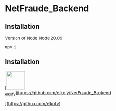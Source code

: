 # NetFraude_Backend

## Installation

Version of Node
Node 20.09

```
npm i
```

## Installation

[<img src="https://github.com/elkofy.png" width="60px;"/><br /><sub><a href="https://github.com/elkofy">elkofy</a></sub>](https://github.com/elkofy/NetFraude_Backend

[](https://github.com/elkofy.png?size=50)](https://github.com/elkofy)
